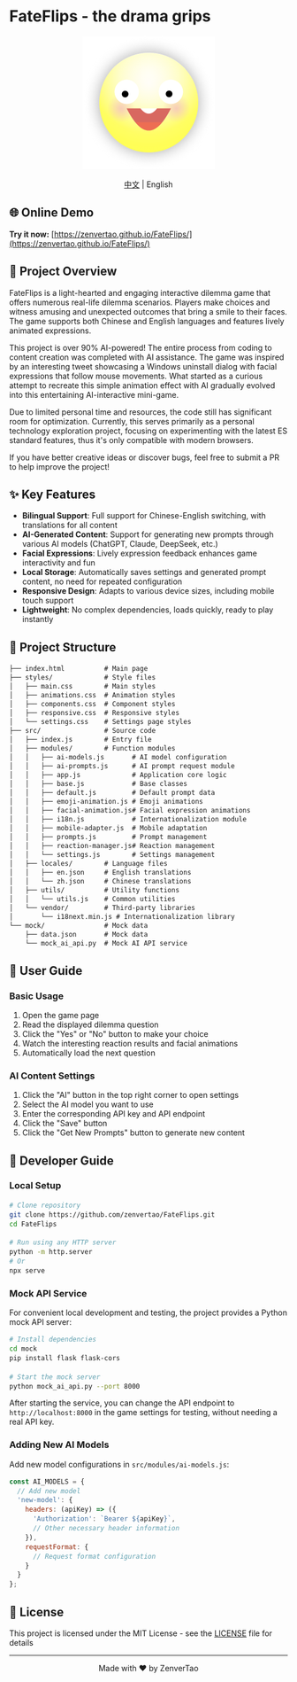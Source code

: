 # FateFlips - the drama grips

<div align="center">
  <img src="logo.png" alt="FateFlips Logo">
  <p><a href="README.md">中文</a> | English</p>
</div>

## 🌐 Online Demo

**Try it now:** [https://zenvertao.github.io/FateFlips/](https://zenvertao.github.io/FateFlips/)

## 📖 Project Overview

FateFlips is a light-hearted and engaging interactive dilemma game that offers numerous real-life dilemma scenarios. Players make choices and witness amusing and unexpected outcomes that bring a smile to their faces. The game supports both Chinese and English languages and features lively animated expressions.

This project is over 90% AI-powered! The entire process from coding to content creation was completed with AI assistance. The game was inspired by an interesting tweet showcasing a Windows uninstall dialog with facial expressions that follow mouse movements. What started as a curious attempt to recreate this simple animation effect with AI gradually evolved into this entertaining AI-interactive mini-game.

Due to limited personal time and resources, the code still has significant room for optimization.
Currently, this serves primarily as a personal technology exploration project, focusing on experimenting with the latest ES standard features, thus it's only compatible with modern browsers.

If you have better creative ideas or discover bugs, feel free to submit a PR to help improve the project!

## ✨ Key Features

- **Bilingual Support**: Full support for Chinese-English switching, with translations for all content
- **AI-Generated Content**: Support for generating new prompts through various AI models (ChatGPT, Claude, DeepSeek, etc.)
- **Facial Expressions**: Lively expression feedback enhances game interactivity and fun
- **Local Storage**: Automatically saves settings and generated prompt content, no need for repeated configuration
- **Responsive Design**: Adapts to various device sizes, including mobile touch support
- **Lightweight**: No complex dependencies, loads quickly, ready to play instantly

## 📁 Project Structure

```
├── index.html          # Main page
├── styles/             # Style files
│   ├── main.css        # Main styles
│   ├── animations.css  # Animation styles
│   ├── components.css  # Component styles
│   ├── responsive.css  # Responsive styles
│   └── settings.css    # Settings page styles
├── src/                # Source code
│   ├── index.js        # Entry file
│   ├── modules/        # Function modules
│   │   ├── ai-models.js       # AI model configuration
│   │   ├── ai-prompts.js      # AI prompt request module
│   │   ├── app.js             # Application core logic
│   │   ├── base.js            # Base classes
│   │   ├── default.js         # Default prompt data
│   │   ├── emoji-animation.js # Emoji animations
│   │   ├── facial-animation.js# Facial expression animations
│   │   ├── i18n.js            # Internationalization module
│   │   ├── mobile-adapter.js  # Mobile adaptation
│   │   ├── prompts.js         # Prompt management
│   │   ├── reaction-manager.js# Reaction management
│   │   └── settings.js        # Settings management
│   ├── locales/        # Language files
│   │   ├── en.json     # English translations
│   │   └── zh.json     # Chinese translations
│   ├── utils/          # Utility functions
│   │   └── utils.js    # Common utilities
│   └── vendor/         # Third-party libraries
│       └── i18next.min.js # Internationalization library
└── mock/               # Mock data
    ├── data.json       # Mock data
    └── mock_ai_api.py  # Mock AI API service
```

## 🚀 User Guide

### Basic Usage

1. Open the game page
2. Read the displayed dilemma question
3. Click the "Yes" or "No" button to make your choice
4. Watch the interesting reaction results and facial animations
5. Automatically load the next question

### AI Content Settings

1. Click the "AI" button in the top right corner to open settings
2. Select the AI model you want to use
3. Enter the corresponding API key and API endpoint
4. Click the "Save" button
5. Click the "Get New Prompts" button to generate new content

## 🔧 Developer Guide

### Local Setup

```bash
# Clone repository
git clone https://github.com/zenvertao/FateFlips.git
cd FateFlips

# Run using any HTTP server
python -m http.server
# Or
npx serve
```

### Mock API Service
For convenient local development and testing, the project provides a Python mock API server:
```bash
# Install dependencies
cd mock
pip install flask flask-cors

# Start the mock server
python mock_ai_api.py --port 8000
```
After starting the service, you can change the API endpoint to `http://localhost:8000` in the game settings for testing, without needing a real API key.

### Adding New AI Models

Add new model configurations in `src/modules/ai-models.js`:

```javascript
const AI_MODELS = {
  // Add new model
  'new-model': {
    headers: (apiKey) => ({
      'Authorization': `Bearer ${apiKey}`,
      // Other necessary header information
    }),
    requestFormat: {
      // Request format configuration
    }
  }
};
```

## 📄 License

This project is licensed under the MIT License - see the [LICENSE](LICENSE) file for details

---

<div align="center">
  <p>Made with ❤️ by ZenverTao</p>
</div>